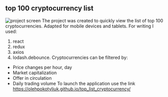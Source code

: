 ## top 100 cryptocurrency list
![project screen](https://prnt.sc/ZnoYvOiIQEpi)
The project was created to quickly view the list of top 100 cryptocurrencies.
Adapted for mobile devices and tablets.
For writing I used: 
1. react
2. redux
3. axios
4. lodash.debounce.
Cryptocurrencies can be filtered by:
- Price changes per hour, day
- Market capitalization
- Offer in circulation
- Daily trading volume
To launch the application use the link https://olehpokotyliuk.github.io/top_list_cryptocurrency/
